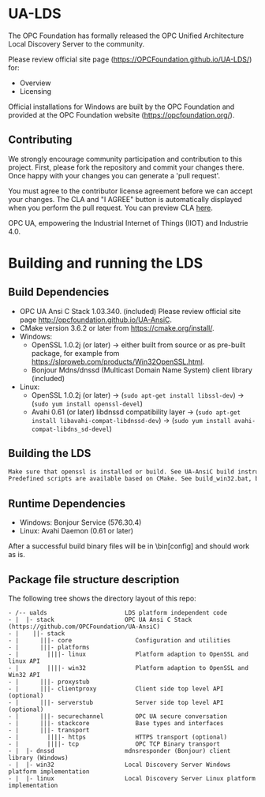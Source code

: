 # UA-LDS

The OPC Foundation has formally released the OPC Unified Architecture Local Discovery Server to the community.

Please review official site page (https://OPCFoundation.github.io/UA-LDS/) for:
 * Overview
 * Licensing

Official installations for Windows are built by the OPC Foundation and provided at the OPC Foundation website (https://opcfoundation.org/).
 
## Contributing

We strongly encourage community participation and contribution to this project. First, please fork the repository and commit your changes there. Once happy with your changes you can generate a 'pull request'.

You must agree to the contributor license agreement before we can accept your changes. The CLA and "I AGREE" button is automatically displayed when you perform the pull request. You can preview CLA [here](https://opcfoundation.org/license/cla/ContributorLicenseAgreementv1.0.pdf).

OPC UA, empowering the Industrial Internet of Things (IIOT) and Industrie 4.0.

# Building and running the LDS

## Build Dependencies

 * OPC UA Ansi C Stack 1.03.340. (included) Please review official site page http://opcfoundation.github.io/UA-AnsiC.
 * CMake version 3.6.2 or later from https://cmake.org/install/.
 * Windows:
    - OpenSSL 1.0.2j (or later) -> either built from source or as pre-built package, for example from https://slproweb.com/products/Win32OpenSSL.html.
    - Bonjour Mdns/dnssd (Multicast Domain Name System) client library (included)
 * Linux:
    - OpenSSL 1.0.2j (or later)  -> (```sudo apt-get install libssl-dev```)  -> (```sudo yum install openssl-devel```)  
    - Avahi 0.61 (or later) libdnssd compatibility layer  -> (```sudo apt-get install libavahi-compat-libdnssd-dev```)  -> (```sudo yum install avahi-compat-libdns_sd-devel```)  
 
## Building the LDS

```bash
Make sure that openssl is installed or build. See UA-AnsiC build instructions.
Predefined scripts are available based on CMake. See build_win32.bat, build_win64.bat and build_linux.sh
```

## Runtime Dependencies

 * Windows: Bonjour Service (576.30.4)
 * Linux: Avahi Daemon (0.61 or later)

After a successful build binary files will be in <build-folder>\bin\[config] and should work as is.

## Package file structure description

The following tree shows the directory layout of this repo:

```
- /-- ualds                      LDS platform independent code
- |  |- stack                    OPC UA Ansi C Stack (https://github.com/OPCFoundation/UA-AnsiC)
- |    ||- stack
- |      |||- core                  Configuration and utilities
- |      |||- platforms
- |        ||||- linux              Platform adaption to OpenSSL and linux API
- |        ||||- win32              Platform adaption to OpenSSL and Win32 API
- |      |||- proxystub
- |      |||- clientproxy           Client side top level API (optional)
- |      |||- serverstub            Server side top level API (optional)
- |      |||- securechannel         OPC UA secure conversation
- |      |||- stackcore             Base types and interfaces
- |      |||- transport
- |        ||||- https              HTTPS transport (optional)
- |        ||||- tcp                OPC TCP Binary transport
- |  |- dnssd                    mdnsresponder (Bonjour) client library (Windows)
- |  |- win32                    Local Discovery Server Windows platform implementation
- |  |- linux                    Local Discovery Server Linux platform implementation
```